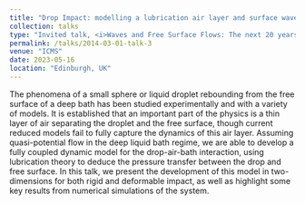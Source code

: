 ```yaml
---
title: "Drop Impact: modelling a lubrication air layer and surface waves in droplet rebound dynamics"
collection: talks
type: "Invited talk, <i>Waves and Free Surface Flows: The next 20 years</i>"
permalink: /talks/2014-03-01-talk-3
venue: "ICMS"
date: 2023-05-16
location: "Edinburgh, UK"
---
```


The phenomena of a small sphere or liquid droplet rebounding from the free surface of a deep bath has been studied experimentally and with a variety of models. It is established that an important part of the physics is a thin layer of air separating the droplet and the free surface, though current reduced models fail to fully capture the dynamics of this air layer. Assuming quasi-potential flow in the deep liquid bath regime, we are able to develop a fully coupled dynamic model for the drop-air-bath interaction, using lubrication theory to deduce the pressure transfer between the drop and free surface. In this talk, we present the development of this model in two-dimensions for both rigid and deformable impact, as well as highlight some key results from numerical simulations of the system.
